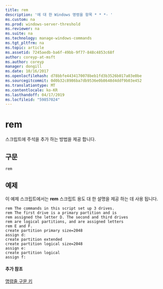 ```yaml
---
title: rem
description: '에 대 한 Windows 명령을 항목 * * *- '
ms.custom: na
ms.prod: windows-server-threshold
ms.reviewer: na
ms.suite: na
ms.technology: manage-windows-commands
ms.tgt_pltfrm: na
ms.topic: article
ms.assetid: 7245aedb-ba6f-49bb-9f77-848c4853c68f
author: coreyp-at-msft
ms.author: coreyp
manager: dongill
ms.date: 10/16/2017
ms.openlocfilehash: d78bbfe4434170078beb1fd3b3526b017a03e0be
ms.sourcegitcommit: 0d0b32c8986ba7db9536e0b8648d4ddf9b03e452
ms.translationtype: MT
ms.contentlocale: ko-KR
ms.lasthandoff: 04/17/2019
ms.locfileid: "59857024"
---
```

# <a name="rem"></a>rem



스크립트에 주석을 추가 하는 방법을 제공 합니다.

## <a name="syntax"></a>구문

```
rem
```

## <a name="BKMK_examples"></a>예제

이 예제 스크립트에서는 **rem** 스크립트 용도 대 한 설명을 제공 하는 데 사용 됩니다.
```
rem The commands in this script set up 3 drives.
rem The first drive is a primary partition and is
rem assigned the letter D. The second and third drives
rem are logical partitions, and are assigned letters
rem E and F.
create partition primary size=2048
assign d:
create partition extended
create partition logical size=2048
assign e:
create partition logical
assign f:
```

#### <a name="additional-references"></a>추가 참조

[명령줄 구문 키](command-line-syntax-key.md)

